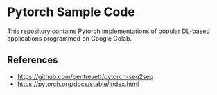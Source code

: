 
# Pytorch Sample Code

This repository contains Pytorch implementations of popular DL-based applications programmed on Google Colab.

## References

* https://github.com/bentrevett/pytorch-seq2seq
* https://pytorch.org/docs/stable/index.html
